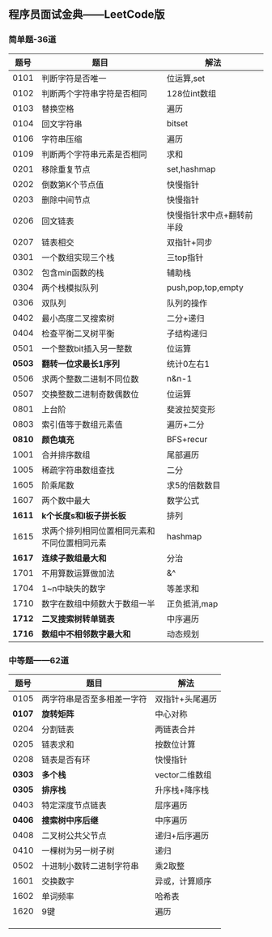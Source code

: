 ## 程序员面试金典——LeetCode版

### 简单题-36道

| 题号     | 题目                                         | 解法                      |
| -------- | -------------------------------------------- | ------------------------- |
| 0101     | 判断字符是否唯一                             | 位运算,set                |
| 0102     | 判断两个字符串字符是否相同                   | 128位int数组              |
| 0103     | 替换空格                                     | 遍历                      |
| 0104     | 回文字符串                                   | bitset                    |
| 0106     | 字符串压缩                                   | 遍历                      |
| 0109     | 判断两个字符串元素是否相同                   | 求和                      |
| 0201     | 移除重复节点                                 | set,hashmap               |
| 0202     | 倒数第K个节点值                              | 快慢指针                  |
| 0203     | 删除中间节点                                 | 快慢指针                  |
| 0206     | 回文链表                                     | 快慢指针求中点+翻转前半段 |
| 0207     | 链表相交                                     | 双指针+同步               |
| 0301     | 一个数组实现三个栈                           | 三top指针                 |
| 0302     | 包含min函数的栈                              | 辅助栈                    |
| 0304     | 两个栈模拟队列                               | push,pop,top,empty        |
| 0306     | 双队列                                       | 队列的操作                |
| 0402     | 最小高度二叉搜索树                           | 二分+递归                 |
| 0404     | 检查平衡二叉树平衡                           | 子结构递归                |
| 0501     | 一个整数bit插入另一整数                      | 位运算                    |
| **0503** | **翻转一位求最长1序列**                      | 统计0左右1                |
| 0506     | 求两个整数二进制不同位数                     | n&n-1                     |
| 0507     | 交换整数二进制奇数偶数位                     | 位运算                    |
| 0801     | 上台阶                                       | 斐波拉契变形              |
| 0803     | 索引值等于数组元素值                         | 遍历+二分                 |
| **0810** | **颜色填充**                                 | BFS+recur                 |
| 1001     | 合并排序数组                                 | 尾部遍历                  |
| 1005     | 稀疏字符串数组查找                           | 二分                      |
| 1605     | 阶乘尾数                                     | 求5的倍数数目             |
| 1607     | 两个数中最大                                 | 数学公式                  |
| **1611** | **k个长度s和l板子拼长板**                    | 排列                      |
| 1615     | 求两个排列相同位置相同元素和不同位置相同元素 | hashmap                   |
| **1617** | **连续子数组最大和**                         | 分治                      |
| 1701     | 不用算数运算做加法                           | &^                        |
| 1704     | 1~n中缺失的数字                              | 等差求和                  |
| 1710     | 数字在数组中频数大于数组一半                 | 正负抵消,map              |
| **1712** | **二叉搜索树转单链表**                       | 中序遍历                  |
| **1716** | **数组中不相邻数字最大和**                   | 动态规划                  |

### 中等题——62道

| 题号     | 题目                       | 解法            |
| -------- | -------------------------- | --------------- |
| 0105     | 两字符串是否至多相差一字符 | 双指针+头尾遍历 |
| **0107** | **旋转矩阵**               | 中心对称        |
| 0204     | 分割链表                   | 两链表合并      |
| 0205     | 链表求和                   | 按数位计算      |
| 0208     | 链表是否有环               | 快慢指针        |
| **0303** | **多个栈**                 | vector二维数组  |
| **0305** | **排序栈**                 | 升序栈+降序栈   |
| 0403     | 特定深度节点链表           | 层序遍历        |
| **0406** | **搜索树中序后继**         | 中序遍历        |
| 0408     | 二叉树公共父节点           | 递归+后序遍历   |
| 0410     | 一棵树为另一树子树         | 递归            |
| 0502     | 十进制小数转二进制字符串   | 乘2取整         |
| 1601     | 交换数字                   | 异或，计算顺序  |
| 1602     | 单词频率                   | 哈希表          |
| 1620     | 9键                        | 遍历            |
|          |                            |                 |
|          |                            |                 |
|          |                            |                 |

